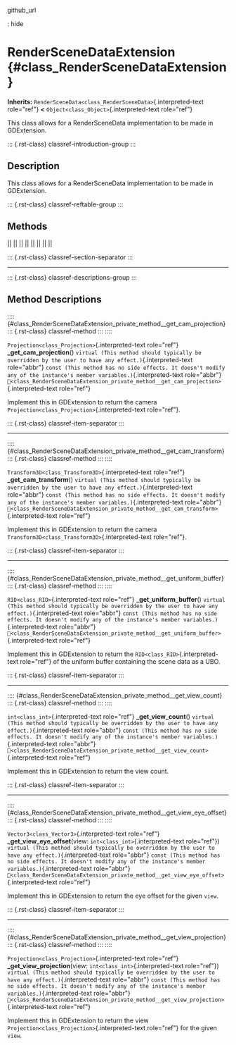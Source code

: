 github_url

:   hide

# RenderSceneDataExtension {#class_RenderSceneDataExtension}

**Inherits:** `RenderSceneData<class_RenderSceneData>`{.interpreted-text
role="ref"} **\<** `Object<class_Object>`{.interpreted-text role="ref"}

This class allows for a RenderSceneData implementation to be made in
GDExtension.

::: {.rst-class}
classref-introduction-group
:::

## Description

This class allows for a RenderSceneData implementation to be made in
GDExtension.

::: {.rst-class}
classref-reftable-group
:::

## Methods

||
||
||
||
||
||
||
||

::: {.rst-class}
classref-section-separator
:::

------------------------------------------------------------------------

::: {.rst-class}
classref-descriptions-group
:::

## Method Descriptions

:::: {#class_RenderSceneDataExtension_private_method__get_cam_projection}
::: {.rst-class}
classref-method
:::
::::

`Projection<class_Projection>`{.interpreted-text role="ref"}
**\_get_cam_projection**()
`virtual (This method should typically be overridden by the user to have any effect.)`{.interpreted-text
role="abbr"}
`const (This method has no side effects. It doesn't modify any of the instance's member variables.)`{.interpreted-text
role="abbr"}
`🔗<class_RenderSceneDataExtension_private_method__get_cam_projection>`{.interpreted-text
role="ref"}

Implement this in GDExtension to return the camera
`Projection<class_Projection>`{.interpreted-text role="ref"}.

::: {.rst-class}
classref-item-separator
:::

------------------------------------------------------------------------

:::: {#class_RenderSceneDataExtension_private_method__get_cam_transform}
::: {.rst-class}
classref-method
:::
::::

`Transform3D<class_Transform3D>`{.interpreted-text role="ref"}
**\_get_cam_transform**()
`virtual (This method should typically be overridden by the user to have any effect.)`{.interpreted-text
role="abbr"}
`const (This method has no side effects. It doesn't modify any of the instance's member variables.)`{.interpreted-text
role="abbr"}
`🔗<class_RenderSceneDataExtension_private_method__get_cam_transform>`{.interpreted-text
role="ref"}

Implement this in GDExtension to return the camera
`Transform3D<class_Transform3D>`{.interpreted-text role="ref"}.

::: {.rst-class}
classref-item-separator
:::

------------------------------------------------------------------------

:::: {#class_RenderSceneDataExtension_private_method__get_uniform_buffer}
::: {.rst-class}
classref-method
:::
::::

`RID<class_RID>`{.interpreted-text role="ref"}
**\_get_uniform_buffer**()
`virtual (This method should typically be overridden by the user to have any effect.)`{.interpreted-text
role="abbr"}
`const (This method has no side effects. It doesn't modify any of the instance's member variables.)`{.interpreted-text
role="abbr"}
`🔗<class_RenderSceneDataExtension_private_method__get_uniform_buffer>`{.interpreted-text
role="ref"}

Implement this in GDExtension to return the
`RID<class_RID>`{.interpreted-text role="ref"} of the uniform buffer
containing the scene data as a UBO.

::: {.rst-class}
classref-item-separator
:::

------------------------------------------------------------------------

:::: {#class_RenderSceneDataExtension_private_method__get_view_count}
::: {.rst-class}
classref-method
:::
::::

`int<class_int>`{.interpreted-text role="ref"} **\_get_view_count**()
`virtual (This method should typically be overridden by the user to have any effect.)`{.interpreted-text
role="abbr"}
`const (This method has no side effects. It doesn't modify any of the instance's member variables.)`{.interpreted-text
role="abbr"}
`🔗<class_RenderSceneDataExtension_private_method__get_view_count>`{.interpreted-text
role="ref"}

Implement this in GDExtension to return the view count.

::: {.rst-class}
classref-item-separator
:::

------------------------------------------------------------------------

:::: {#class_RenderSceneDataExtension_private_method__get_view_eye_offset}
::: {.rst-class}
classref-method
:::
::::

`Vector3<class_Vector3>`{.interpreted-text role="ref"}
**\_get_view_eye_offset**(view: `int<class_int>`{.interpreted-text
role="ref"})
`virtual (This method should typically be overridden by the user to have any effect.)`{.interpreted-text
role="abbr"}
`const (This method has no side effects. It doesn't modify any of the instance's member variables.)`{.interpreted-text
role="abbr"}
`🔗<class_RenderSceneDataExtension_private_method__get_view_eye_offset>`{.interpreted-text
role="ref"}

Implement this in GDExtension to return the eye offset for the given
`view`.

::: {.rst-class}
classref-item-separator
:::

------------------------------------------------------------------------

:::: {#class_RenderSceneDataExtension_private_method__get_view_projection}
::: {.rst-class}
classref-method
:::
::::

`Projection<class_Projection>`{.interpreted-text role="ref"}
**\_get_view_projection**(view: `int<class_int>`{.interpreted-text
role="ref"})
`virtual (This method should typically be overridden by the user to have any effect.)`{.interpreted-text
role="abbr"}
`const (This method has no side effects. It doesn't modify any of the instance's member variables.)`{.interpreted-text
role="abbr"}
`🔗<class_RenderSceneDataExtension_private_method__get_view_projection>`{.interpreted-text
role="ref"}

Implement this in GDExtension to return the view
`Projection<class_Projection>`{.interpreted-text role="ref"} for the
given `view`.
